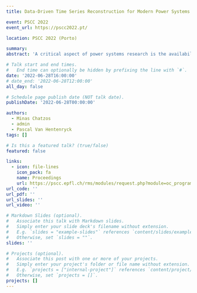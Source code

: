 ```yaml
---
title: Data-Driven Time Series Reconstruction for Modern Power Systems Research

event: PSCC 2022
event_url: https://pscc2022.pt/

location: PSCC 2022 (Porto)

summary:
abstract: 'A critical aspect of power systems research is the availability of suitable data, access to which is limited by privacy concerns and the sensitive nature of energy infrastructure. This lack of data, in turn, hinders the development of modern research avenues such as machine learning approaches or stochastic formulations. To overcome this challenge, this paper proposes a systematic, data-driven framework for reconstructing high-fidelity time series, using publicly-available grid snapshots and historical data published by transmission system operators. The proposed approach, from geo-spatial data and generation capacity reconstruction, to time series disaggregation, is applied to the French transmission grid. Thereby, synthetic but highly realistic time series data, spanning multiple years with a 5-minute granularity, is generated at the individual component level.'

# Talk start and end times.
#   End time can optionally be hidden by prefixing the line with `#`.
date: '2022-06-28T16:00:00'
# date_end: '2022-06-28T12:00:00'
all_day: false

# Schedule page publish date (NOT talk date).
publishDate: '2022-06-28T00:00:00'

authors:
  - Minas Chatzos
  - admin
  - Pascal Van Hentenryck
tags: []

# Is this a featured talk? (true/false)
featured: false

links:
  - icon: file-lines
    icon_pack: fa
    name: Proceedings
    url: https://pscc.epfl.ch/rms/modules/request.php?module=oc_program&action=view.php&id=1848&file=1/1848.pdf
url_code: ''
url_pdf: ''
url_slides: ''
url_video: ''

# Markdown Slides (optional).
#   Associate this talk with Markdown slides.
#   Simply enter your slide deck's filename without extension.
#   E.g. `slides = "example-slides"` references `content/slides/example-slides.md`.
#   Otherwise, set `slides = ""`.
slides: ''

# Projects (optional).
#   Associate this post with one or more of your projects.
#   Simply enter your project's folder or file name without extension.
#   E.g. `projects = ["internal-project"]` references `content/project/deep-learning/index.md`.
#   Otherwise, set `projects = []`.
projects: []
---
```

